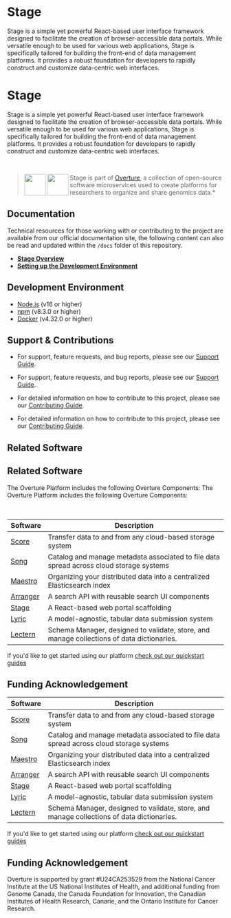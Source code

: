 # Stage

Stage is a simple yet powerful React-based user interface framework designed to facilitate the creation of browser-accessible data portals. While versatile enough to be used for various web applications, Stage is specifically tailored for building the front-end of data management platforms. It provides a robust foundation for developers to rapidly construct and customize data-centric web interfaces.
# Stage

Stage is a simple yet powerful React-based user interface framework designed to facilitate the creation of browser-accessible data portals. While versatile enough to be used for various web applications, Stage is specifically tailored for building the front-end of data management platforms. It provides a robust foundation for developers to rapidly construct and customize data-centric web interfaces.

</br>

> <div>
> <img align="left" src="ov-logo.png" height="50"/>
> <img align="left" src="ov-logo.png" height="50"/>
> </div>
>
> Stage is part of [Overture](https://www.overture.bio/), a collection of open-source software microservices used to create platforms for researchers to organize and share genomics data.\*

## Documentation

Technical resources for those working with or contributing to the project are available from our official documentation site, the following content can also be read and updated within the `/docs` folder of this repository.

- [**Stage Overview**](https://docs.overture.bio/docs/core-software/Stage/overview)
- [**Setting up the Development Environment**](https://docs.overture.bio/docs/core-software/Stage/setup)

## Development Environment

- [Node.js](https://nodejs.org/) (v16 or higher)
- [npm](https://www.npmjs.com/) (v8.3.0 or higher)
- [Docker](https://www.docker.com/) (v4.32.0 or higher)

## Support & Contributions

- For support, feature requests, and bug reports, please see our [Support Guide](https://docs.overture.bio/community/support).
- For support, feature requests, and bug reports, please see our [Support Guide](https://docs.overture.bio/community/support).

- For detailed information on how to contribute to this project, please see our [Contributing Guide](https://docs.overture.bio/docs/contribution).
- For detailed information on how to contribute to this project, please see our [Contributing Guide](https://docs.overture.bio/docs/contribution).

## Related Software
## Related Software

The Overture Platform includes the following Overture Components:
The Overture Platform includes the following Overture Components:

</br>

| Software                                                | Description                                                                               |
| ------------------------------------------------------- | ----------------------------------------------------------------------------------------- |
| [Score](https://github.com/overture-stack/score/)       | Transfer data to and from any cloud-based storage system                                  |
| [Song](https://github.com/overture-stack/song/)         | Catalog and manage metadata associated to file data spread across cloud storage systems   |
| [Maestro](https://github.com/overture-stack/maestro/)   | Organizing your distributed data into a centralized Elasticsearch index                   |
| [Arranger](https://github.com/overture-stack/arranger/) | A search API with reusable search UI components                                           |
| [Stage](https://github.com/overture-stack/stage)        | A React-based web portal scaffolding                                                      |
| [Lyric](https://github.com/overture-stack/lyric)        | A model-agnostic, tabular data submission system                                          |
| [Lectern](https://github.com/overture-stack/lectern)    | Schema Manager, designed to validate, store, and manage collections of data dictionaries. |

If you'd like to get started using our platform [check out our quickstart guides](https://docs.overture.bio/guides/getting-started)

## Funding Acknowledgement
| Software                                                | Description                                                                               |
| ------------------------------------------------------- | ----------------------------------------------------------------------------------------- |
| [Score](https://github.com/overture-stack/score/)       | Transfer data to and from any cloud-based storage system                                  |
| [Song](https://github.com/overture-stack/song/)         | Catalog and manage metadata associated to file data spread across cloud storage systems   |
| [Maestro](https://github.com/overture-stack/maestro/)   | Organizing your distributed data into a centralized Elasticsearch index                   |
| [Arranger](https://github.com/overture-stack/arranger/) | A search API with reusable search UI components                                           |
| [Stage](https://github.com/overture-stack/stage)        | A React-based web portal scaffolding                                                      |
| [Lyric](https://github.com/overture-stack/lyric)        | A model-agnostic, tabular data submission system                                          |
| [Lectern](https://github.com/overture-stack/lectern)    | Schema Manager, designed to validate, store, and manage collections of data dictionaries. |

If you'd like to get started using our platform [check out our quickstart guides](https://docs.overture.bio/guides/getting-started)

## Funding Acknowledgement

Overture is supported by grant #U24CA253529 from the National Cancer Institute at the US National Institutes of Health, and additional funding from Genome Canada, the Canada Foundation for Innovation, the Canadian Institutes of Health Research, Canarie, and the Ontario Institute for Cancer Research.
